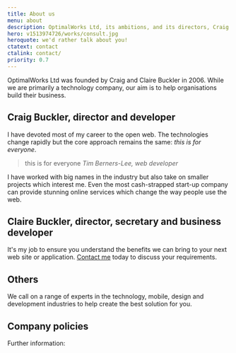 ```yaml
---
title: About us
menu: about
description: OptimalWorks Ltd, its ambitions, and its directors, Craig Buckler and Claire Buckler.
hero: v1513974726/works/consult.jpg
heroquote: we'd rather talk about you!
ctatext: contact
ctalink: contact/
priority: 0.7
---
```


OptimalWorks Ltd was founded by Craig and Claire Buckler in 2006. While we are primarily a technology company, our aim is to help organisations build their business.


## Craig Buckler, director and developer
I have devoted most of my career to the open web. The technologies change rapidly but the core approach remains the same: *this is for everyone*.

> this is for everyone
<cite>Tim Berners-Lee, web developer</cite>

I have worked with big names in the industry but also take on smaller projects which interest me. Even the most cash-strapped start-up company can provide stunning online services which change the way people use the web.


## Claire Buckler, director, secretary and business developer
It's my job to ensure you understand the benefits we can bring to your next web site or application. [Contact me]([root]contact/) today to discuss your requirements.


## Others
We call on a range of experts in the technology, mobile, design and development industries to help create the best solution for you.


## Company policies
Further information:

